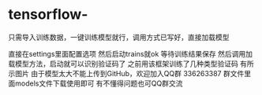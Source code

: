 # tensorflow-
只需导入训练数据，一键训练模型就行，调用方式已写好，直接加载模型

直接在settings里面配置选项
然后启动trains就ok
等待训练结果保存
然后调用加载模型方法，启动就可以识别验证码了
之前用该框架训练了几种类型验证码
有所示图片
由于模型太大不能上传到GitHub，欢迎加入QQ群 336263387 群文件里面models文件下载使用即可
有不懂得问题也可QQ群交流

